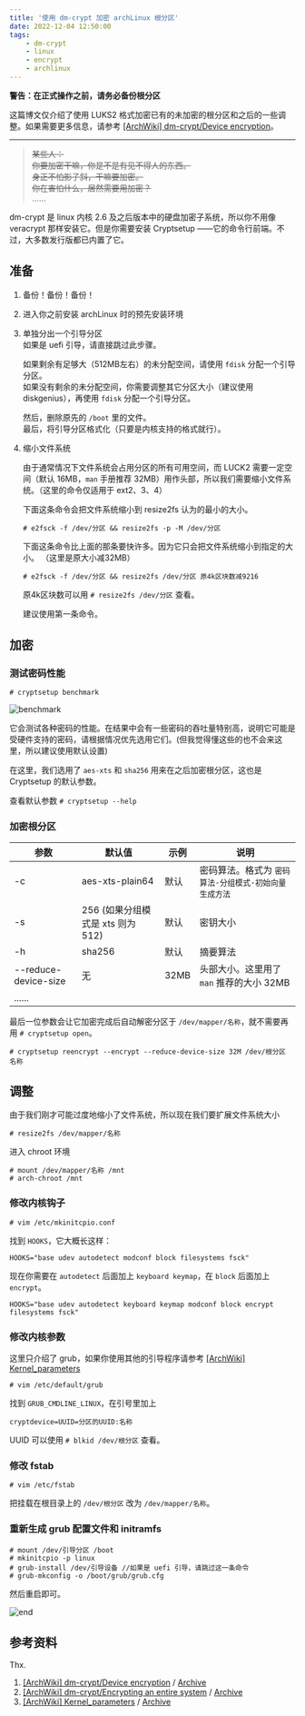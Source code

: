 ```yaml
---
title: '使用 dm-crypt 加密 archLinux 根分区'
date: 2022-12-04 12:50:00
tags: 
    - dm-crypt
    - linux
    - encrypt
    - archlinux
---
```


**警告：在正式操作之前，请务必备份根分区**  

这篇博文仅介绍了使用 LUKS2 格式加密已有的未加密的根分区和之后的一些调整。如果需要更多信息，请参考 [[ArchWiki] dm-crypt/Device encryption][参考-2]。

<!--more-->
---------------
> ~~某些人：~~  
>  ~~你要加密干嘛，你是不是有见不得人的东西。~~  
>  ~~身正不怕影子斜，干嘛要加密。~~  
>  ~~你在害怕什么，居然需要用加密？~~  
>  ...... 

dm-crypt 是 linux 内核 2.6 及之后版本中的硬盘加密子系统，所以你不用像 veracrypt 那样安装它。但是你需要安装 Cryptsetup ——它的命令行前端。不过，大多数发行版都已内置了它。


## 准备
1. 备份！备份！备份！
2. 进入你之前安装 archLinux 时的预先安装环境
3. 单独分出一个引导分区  
   如果是 uefi 引导，请直接跳过此步骤。 

   如果剩余有足够大（512MB左右）的未分配空间，请使用 `fdisk` 分配一个引导分区。  
   如果没有剩余的未分配空间，你需要调整其它分区大小（建议使用 diskgenius），再使用 `fdisk` 分配一个引导分区。 

   然后，删除原先的 `/boot` 里的文件。  
   最后，将引导分区格式化（只要是内核支持的格式就行）。
4. 缩小文件系统
   
   由于通常情况下文件系统会占用分区的所有可用空间，而 LUCK2 需要一定空间（默认 16MB，`man` 手册推荐 32MB）用作头部，所以我们需要缩小文件系统。（这里的命令仅适用于 ext2、3、4）

   下面这条命令会把文件系统缩小到 resize2fs 认为的最小的大小。
   ```shell
   # e2fsck -f /dev/分区 && resize2fs -p -M /dev/分区
   ```
   
   下面这条命令比上面的那条要快许多。因为它只会把文件系统缩小到指定的大小。 （这里是原大小减32MB）
   ```shell 
   # e2fsck -f /dev/分区 && resize2fs /dev/分区 原4k区块数减9216
   ```

   原4k区块数可以用 `# resize2fs /dev/分区` 查看。  
   
   建议使用第一条命令。

## 加密

### 测试密码性能
   
   ```shell
   # cryptsetup benchmark 
   ```   
   ![benchmark](https://img.nworm.icu/encrypt-arch-root/benchmark.png)

   它会测试各种密码的性能。在结果中会有一些密码的吞吐量特别高，说明它可能是受硬件支持的密码，请根据情况优先选用它们。(但我觉得懂这些的也不会来这里，所以建议使用默认设置)

   在这里，我们选用了 `aes-xts` 和 `sha256` 用来在之后加密根分区，这也是 Cryptsetup 的默认参数。

   查看默认参数  `# cryptsetup --help`


### 加密根分区
   | 参数  | 默认值 | 示例 | 说明 |
   | ---- | ----- | ---- | ---- |
   | -c | aes-xts-plain64 | 默认 | 密码算法。格式为 `密码算法-分组模式-初始向量生成方法` |
   | -s | 256 (如果分组模式是 xts 则为 512) | 默认 | 密钥大小 |
   | -h | sha256 | 默认 | 摘要算法 |
   | --reduce-device-size | 无 | 32MB | 头部大小。这里用了 `man` 推荐的大小 32MB |
   |......

   
   最后一位参数会让它加密完成后自动解密分区于 `/dev/mapper/名称`，就不需要再用 `# cryptsetup open`。

   ```shell
   # cryptsetup reencrypt --encrypt --reduce-device-size 32M /dev/根分区 名称
   ```

## 调整
由于我们刚才可能过度地缩小了文件系统，所以现在我们要扩展文件系统大小

```shell
# resize2fs /dev/mapper/名称
```

进入 chroot 环境  
```shell
# mount /dev/mapper/名称 /mnt
# arch-chroot /mnt
```

### 修改内核钩子
```shell
# vim /etc/mkinitcpio.conf
```

找到 `HOOKS`，它大概长这样：
```
HOOKS="base udev autodetect modconf block filesystems fsck"
```

现在你需要在 `autodetect` 后面加上 `keyboard keymap`，在 `block` 后面加上 `encrypt`。

```
HOOKS="base udev autodetect keyboard keymap modconf block encrypt filesystems fsck"
```

### 修改内核参数
这里只介绍了 grub，如果你使用其他的引导程序请参考 [[ArchWiki] Kernel_parameters][参考-3]  

```shell
# vim /etc/default/grub
```

找到 `GRUB_CMDLINE_LINUX`，在引号里加上

```
cryptdevice=UUID=分区的UUID:名称
```

UUID 可以使用 `# blkid /dev/根分区` 查看。

### 修改 fstab
```shell
# vim /etc/fstab
```

把挂载在根目录上的 `/dev/根分区` 改为 `/dev/mapper/名称`。

### 重新生成 grub 配置文件和 initramfs
```shell
# mount /dev/引导分区 /boot
# mkinitcpio -p linux
# grub-install /dev/引导设备 //如果是 uefi 引导，请跳过这一条命令
# grub-mkconfig -o /boot/grub/grub.cfg
```

然后重启即可。

![end](https://img.nworm.icu/encrypt-arch-root/end.png)

## 参考资料
Thx.
1. [[ArchWiki] dm-crypt/Device encryption][参考-1] / [Archive][参考-1-存档] 
2. [[ArchWiki] dm-crypt/Encrypting an entire system]([参考-2]) / [Archive][参考-2-存档]
3. [[ArchWiki] Kernel_parameters][参考-3] / [Archive][参考-3-存档]


[参考-1]: https://wiki.archlinux.org/title/Dm-crypt/Device_encryption 
[参考-1-存档]: https://web.archive.org/web/20211125074608/https://wiki.archlinux.org/title/Dm-crypt/Device_encryption

[参考-2]: https://wiki.archlinux.org/title/Dm-crypt/Encrypting_an_entire_system
[参考-2-存档]: https://web.archive.org/web/20211202010400/https://wiki.archlinux.org/title/Dm-crypt/Encrypting_an_entire_system

[参考-3]: https://wiki.archlinux.org/title/Kernel_parameters
[参考-3-存档]: https://web.archive.org/web/20211217061555/https://wiki.archlinux.org/title/Kernel_parameters